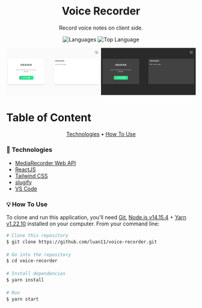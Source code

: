 <h1 align="center">
	Voice Recorder
</h1>

<p align="center">
	Record voice notes on client side.
</p>

<p align="center">
 	<img src="https://img.shields.io/github/languages/count/luan11/voice-recorder?style=flat-square" alt="Languages">
	<img src="https://img.shields.io/github/languages/top/luan11/voice-recorder?style=flat-square" alt="Top Language">
</p>

<p align="center">
	<img alt="Demo" src="docs/screenshot.jpg">
</p>

# Table of Content

<p align="center">
 <a href="#-technologies">Technologies</a> •
 <a href="#-how-to-use">How To Use</a>
</p>

### 🤖 Technologies

- [MediaRecorder Web API](https://developer.mozilla.org/en-US/docs/Web/API/MediaRecorder)
- [ReactJS](https://reactjs.org/)
- [Tailwind CSS](https://tailwindcss.com/)
- [slugify](https://www.npmjs.com/package/slugify)
- [VS Code](https://code.visualstudio.com/)

### 💡 How To Use

To clone and run this application, you'll need [Git](https://git-scm.com/), [Node.js v14.15.4](https://nodejs.org/en/) + [Yarn v1.22.10](https://yarnpkg.com/) installed on your computer. From your command line:

```bash
# Clone this repository
$ git clone https://github.com/luan11/voice-recorder.git

# Go into the repository
$ cd voice-recorder

# Install dependencies
$ yarn install

# Run
$ yarn start
```
